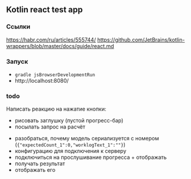 ## Kotlin react test app

### Ссылки
https://habr.com/ru/articles/555744/
https://github.com/JetBrains/kotlin-wrappers/blob/master/docs/guide/react.md

### Запуск
- `gradle jsBrowserDevelopmentRun`
- http://localhost:8080/


### todo
Написать реакцию на нажатие кнопки:
+ рисовать заглушку (пустой прогресс-бар)
+ посылать запрос на расчёт
- разобраться, почему модель сериализуется с номером (`{"expectedCount_1":0,"worklogText_1":""}`)
- конфигурацию для подключения к серверу
- подключиться на прослушивание прогресса + отображать
- получать результат
- отображать его
